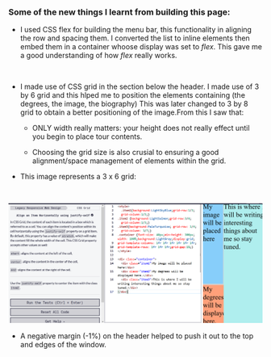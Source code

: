 ### Some of the new things I learnt from building this page:
- I used CSS flex for building the menu bar, this functionality in aligning the row and spacing them. I converted the list to inline elements then embed them in a container whoose display was set to *flex*. This gave me a good understanding of how *flex* really works. 
<br>

- I made use of CSS grid in the section below the header. I made use of 3 by 6 grid and this hlped me to position the elements containing (the degrees, the image, the biography) This was later changed to 3 by 8 grid to obtain a better positioning of the image.From this I saw that:
     <br>
    
    - ONLY width really matters: your height does not really effect until you begin to place tour contents. <br>

    - Choosing the grid size is also crusial to ensuring a good alignment/space management of elements within the grid.

- This image represents a  3 x 6 grid: 
<br>

![css_grid](./images/css_grid.PNG)
<br>

- A negative margin (-1%) on the header helped to push it out to the top and edges of the window.

